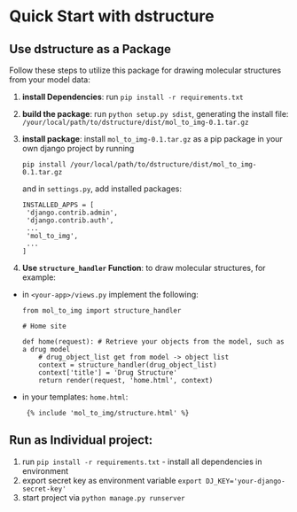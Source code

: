 # Quick Start with dstructure

## Use dstructure as a Package

Follow these steps to utilize this package for drawing molecular structures from your model data:

1. **install Dependencies**: run `pip install -r requirements.txt`
2. **build the package**: run `python setup.py sdist`, generating the install file:
   `/your/local/path/to/dstructure/dist/mol_to_img-0.1.tar.gz`
3. **install package**: install `mol_to_img-0.1.tar.gz` as a pip package in your own django project by running

   ```
   pip install /your/local/path/to/dstructure/dist/mol_to_img-0.1.tar.gz
   ```

   and in `settings.py`, add installed packages:

   ```
   INSTALLED_APPS = [
    'django.contrib.admin',
    'django.contrib.auth',
    ...
    'mol_to_img',
    ...
   ]

   ```

4. **Use `structure_handler` Function**: to draw molecular structures, for example:

- in `<your-app>/views.py` implement the following:

  ```
  from mol_to_img import structure_handler

  # Home site

  def home(request): # Retrieve your objects from the model, such as a drug model
      # drug_object_list get from model -> object list
      context = structure_handler(drug_object_list)
      context['title'] = 'Drug Structure'
      return render(request, 'home.html', context)

  ```

- in your templates: `home.html`:

  ```
   {% include 'mol_to_img/structure.html' %}

  ```

## Run as Individual project:

1. run `pip install -r requirements.txt` - install all dependencies in environment
2. export secret key as environment variable `export DJ_KEY='your-django-secret-key'`
3. start project via `python manage.py runserver`
